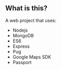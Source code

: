 ## What is this?

A web project that uses:
* Nodejs
* MongoDB
* ES6
* Express
* Pug
* Google Maps SDK
* Passport